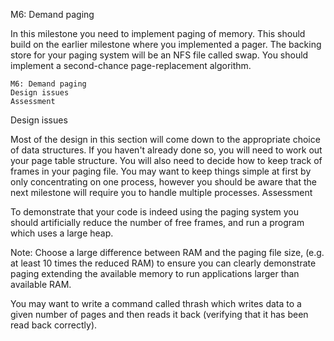 M6: Demand paging

In this milestone you need to implement paging of memory. This should build on the earlier milestone where you implemented a pager. The backing store for your paging system will be an NFS file called swap. You should implement a second-chance page-replacement algorithm.

    M6: Demand paging
    Design issues
    Assessment

Design issues

Most of the design in this section will come down to the appropriate choice of data structures. If you haven't already done so, you will need to work out your page table structure. You will also need to decide how to keep track of frames in your paging file. You may want to keep things simple at first by only concentrating on one process, however you should be aware that the next milestone will require you to handle multiple processes.
Assessment

To demonstrate that your code is indeed using the paging system you should artificially reduce the number of free frames, and run a program which uses a large heap.

Note: Choose a large difference between RAM and the paging file size, (e.g. at least 10 times the reduced RAM) to ensure you can clearly demonstrate paging extending the available memory to run applications larger than available RAM.

You may want to write a command called thrash which writes data to a given number of pages and then reads it back (verifying that it has been read back correctly). 
